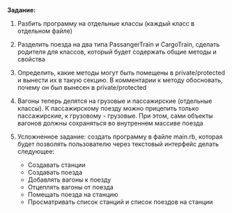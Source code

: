 **Задание:**

1) Разбить программу на отдельные классы (каждый класс в отдельном файле)

2) Разделить поезда на два типа PassangerTrain и CargoTrain, сделать родителя для классов, который будет содержать общие методы и свойства

3) Определить, какие методы могут быть помещены в private/protected и вынести их в такую секцию. В комментарии к методу обосновать, почему он был вынесен в private/protected

4) Вагоны теперь делятся на грузовые и пассажирские (отдельные классы). К пассажирскому поезду можно прицепить только пассажирские, к грузовому - грузовые. При этом, сами объекты вагонов должны сохраняться во внутреннем массиве поезда

5) Усложненное задание: создать программу в файле main.rb, которая будет позволять пользователю через текстовый интерфейс делать следующее:

     - Создавать станции
     - Создавать поезда
     - Добавлять вагоны к поезду
     - Отцеплять вагоны от поезда
     - Помещать поезда на станцию
     - Просматривать список станций и список поездов на станции